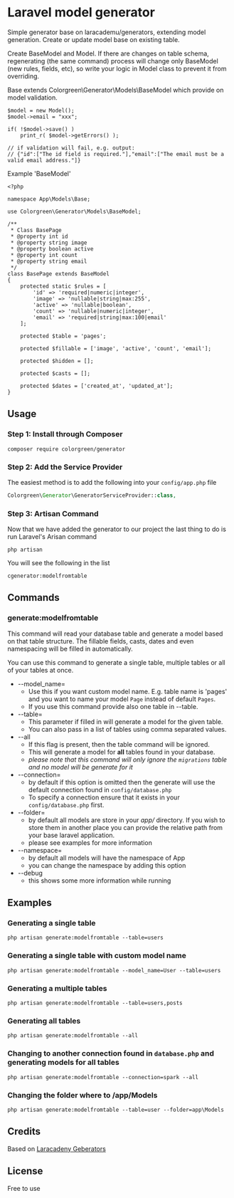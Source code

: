 # Laravel model generator

Simple generator base on laracademu/generators, extending model generation. Create or update model base on existing table. 

Create BaseModel and Model. If there are changes on table schema, regenerating (the same command) process will change only BaseModel (new rules, fields, etc), so write your logic in Model class to prevent it from overriding.

Base<xxx> extends Colorgreen\Generator\Models\BaseModel which provide on model validation.
```
$model = new Model();
$model->email = "xxx";

if( !$model->save() )
    print_r( $model->getErrors() );

// if validation will fail, e.g. output:
// {"id":["The id field is required."],"email":["The email must be a valid email address."]}

```

Example 'BaseModel'
```
<?php

namespace App\Models\Base;

use Colorgreen\Generator\Models\BaseModel;

/**
 * Class BasePage
 * @property int id
 * @property string image
 * @property boolean active
 * @property int count
 * @property string email
 */
class BasePage extends BaseModel
{
    protected static $rules = [
		'id' => 'required|numeric|integer', 
		'image' => 'nullable|string|max:255', 
		'active' => 'nullable|boolean', 
		'count' => 'nullable|numeric|integer', 
		'email' => 'required|string|max:100|email'
	];

    protected $table = 'pages';

    protected $fillable = ['image', 'active', 'count', 'email'];

    protected $hidden = [];

    protected $casts = [];

    protected $dates = ['created_at', 'updated_at'];
}
```



## Usage

### Step 1: Install through Composer

```
composer require colorgreen/generator
```

### Step 2: Add the Service Provider
The easiest method is to add the following into your `config/app.php` file

```php
Colorgreen\Generator\GeneratorServiceProvider::class,
```

### Step 3: Artisan Command
Now that we have added the generator to our project the last thing to do is run Laravel's Arisan command

```
php artisan
```

You will see the following in the list

```
cgenerator:modelfromtable
```

## Commands

### generate:modelfromtable

This command will read your database table and generate a model based on that table structure. The fillable fields, casts, dates and even namespacing will be filled in automatically.

You can use this command to generate a single table, multiple tables or all of your tables at once.

* --model_name=
  * Use this if you want custom model name. E.g. table name is 'pages' and you want to name your model ```Page``` instead of default ```Pages```.
  * If you use this command provide also one table in --table.
* --table=
  * This parameter if filled in will generate a model for the given table.
   * You can also pass in a list of tables using comma separated values.
* --all
  * If this flag is present, then the table command will be ignored.
   * This will generate a model for **all** tables found in your database.
   * _please note that this command will only ignore the `migrations` table and no model will be generate for it_
* --connection=
  * by default if this option is omitted then the generate will use the default connection found in `config/database.php`
  * To specify a connection ensure that it exists in your `config/database.php` first.
* --folder=
  * by default all models are store in your _app/_ directory. If you wish to store them in another place you can provide the relative path from your base laravel application.
  * please see examples for more information
* --namespace=
  * by default all models will have the namespace of App
  * you can change the namespace by adding this option
* --debug
  * this shows some more information while running

## Examples

### Generating a single table

```
php artisan generate:modelfromtable --table=users
```

### Generating a single table with custom model name

```
php artisan generate:modelfromtable --model_name=User --table=users
```

### Generating a multiple tables

```
php artisan generate:modelfromtable --table=users,posts
```

### Generating all tables

```
php artisan generate:modelfromtable --all
```

### Changing to another connection found in `database.php` and generating models for all tables

```
php artisan generate:modelfromtable --connection=spark --all
```

### Changing the folder where to /app/Models

```
php artisan generate:modelfromtable --table=user --folder=app\Models
```

## Credits

Based on [Laracadeny Geberators](https://github.com/laracademy/generators)


## License
Free to use